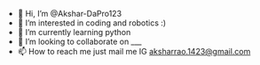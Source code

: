 - 👋 Hi, I’m @Akshar-DaPro123
- 👀 I’m interested in coding and robotics :) 
- 🌱 I’m currently learning python
- 💞️ I’m looking to collaborate on ___
- 📫 How to reach me just mail me IG
aksharrao.1423@gmail.com

<!---
Akshar-DaPro123/Akshar-DaPro123 is a ✨ special ✨ repository because its `README.md` (this file) appears on your GitHub profile.
You can click the Preview link to take a look at your changes.
--->
